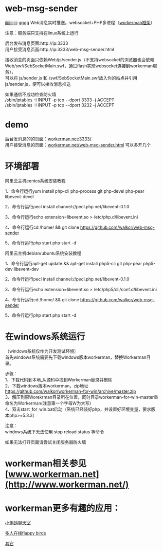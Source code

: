 web-msg-sender
==============
jjjjjjjjjjjj
gggg
Web消息实时推送。websocket+PHP多进程（[workerman框架](http://www.workerman.net/workerman)）


注意：服务端只支持在linux系统上运行  


后台发布消息页面:http://ip:3333  
用户接受消息页面:http://ip:3333/web-msg-sender.html  

接收消息的页面只依赖Web/js/sender.js（不支持websocket的浏览器也会依赖Web/swf/SebSocketMain.swf，通过flash实现websocket连接到workerman服务），  
可以将 js/sender.js 和 /swf/SebSocketMain.swf放入你的站点并引用 js/sender.js，便可以接收消息推送 


如果通信不成功检查防火墙  
/sbin/iptables -I INPUT -p tcp --dport 3333 -j ACCEPT  
/sbin/iptables -I INPUT -p tcp --dport 3232 -j ACCEPT  

demo  
======

后台发消息的的页面：[workerman.net:3333/](http://workerman.net:3333)    
用户接受消息的页面：[workerman.net/web-msg-sender.html](http://workerman.net/web-msg-sender.html) 可以多开几个    

环境部署
======

阿里云主机centos系统安装教程

1、命令行运行yum install php-cli php-process git php-devel php-pear libevent-devel

2、命令行运行pecl install channel://pecl.php.net/libevent-0.1.0

3、命令行运行echo extension=libevent.so > /etc/php.d/libevent.ini

4、命令行运行cd /home/ && git clone https://github.com/walkor/web-msg-sender

5、命令行运行php start.php start -d


阿里云主机debian/ubuntu系统安装教程

1、命令行运行apt-get update && apt-get install php5-cli git php-pear php5-dev libevent-dev

2、命令行运行pecl install channel://pecl.php.net/libevent-0.1.0

3、命令行运行echo extension=libevent.so > /etc/php5/cli/conf.d/libevent.ini

4、命令行运行cd /home/ && git clone https://github.com/walkor/web-msg-sender

5、命令行运行php start.php start -d


在windows系统运行
=======
（windows系统仅作为开发测试环境）  
首先windows系统需要先下载windows版本workerman，替换Workerman目录。  

步骤：  
1、下载代码到本地,从源码中找到Workerman目录并删除  
2、下载windows版本workerman，zip地址 https://github.com/walkor/workerman-for-win/archive/master.zip  
3、解压到原Worekrman目录所在位置，同时目录workerman-for-win-master重命名为Workerman(注意第一个字母W为大写)  
4、双击start_for_win.bat启动（系统已经装好php，并设置好环境变量，要求版本php>=5.3.3）  

注意：  
windows系统下无法使用 stop reload status 等命令

如果无法打开页面请尝试关闭服务器防火墙


 
workerman相关参见 [www.workerman.net](http://www.workerman.net/)
=================

workerman更多有趣的应用：
=======================

[小蝌蚪聊天室](http://kedou.workerman.net) 

[多人在线flappy birds](http://www.workerman.net/demos/flappy-bird/)

[其它](http://www.workerman.net/applications)



